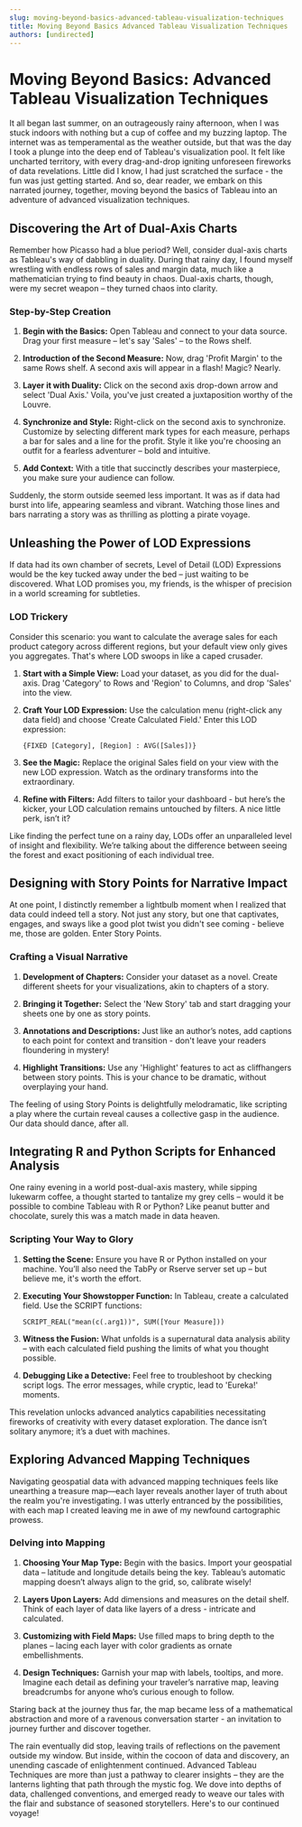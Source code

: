 ```yaml
---
slug: moving-beyond-basics-advanced-tableau-visualization-techniques
title: Moving Beyond Basics Advanced Tableau Visualization Techniques
authors: [undirected]
---
```



# Moving Beyond Basics: Advanced Tableau Visualization Techniques

It all began last summer, on an outrageously rainy afternoon, when I was stuck indoors with nothing but a cup of coffee and my buzzing laptop. The internet was as temperamental as the weather outside, but that was the day I took a plunge into the deep end of Tableau's visualization pool. It felt like uncharted territory, with every drag-and-drop igniting unforeseen fireworks of data revelations. Little did I know, I had just scratched the surface - the fun was just getting started. And so, dear reader, we embark on this narrated journey, together, moving beyond the basics of Tableau into an adventure of advanced visualization techniques.

## Discovering the Art of Dual-Axis Charts

Remember how Picasso had a blue period? Well, consider dual-axis charts as Tableau's way of dabbling in duality. During that rainy day, I found myself wrestling with endless rows of sales and margin data, much like a mathematician trying to find beauty in chaos. Dual-axis charts, though, were my secret weapon – they turned chaos into clarity. 

### Step-by-Step Creation

1. **Begin with the Basics:** Open Tableau and connect to your data source. Drag your first measure – let's say 'Sales' – to the Rows shelf.
   
2. **Introduction of the Second Measure:** Now, drag 'Profit Margin' to the same Rows shelf. A second axis will appear in a flash! Magic? Nearly.

3. **Layer it with Duality:** Click on the second axis drop-down arrow and select 'Dual Axis.' Voila, you've just created a juxtaposition worthy of the Louvre.

4. **Synchronize and Style:** Right-click on the second axis to synchronize. Customize by selecting different mark types for each measure, perhaps a bar for sales and a line for the profit. Style it like you're choosing an outfit for a fearless adventurer – bold and intuitive.

5. **Add Context:** With a title that succinctly describes your masterpiece, you make sure your audience can follow. 

Suddenly, the storm outside seemed less important. It was as if data had burst into life, appearing seamless and vibrant. Watching those lines and bars narrating a story was as thrilling as plotting a pirate voyage. 

## Unleashing the Power of LOD Expressions

If data had its own chamber of secrets, Level of Detail (LOD) Expressions would be the key tucked away under the bed – just waiting to be discovered. What LOD promises you, my friends, is the whisper of precision in a world screaming for subtleties. 

### LOD Trickery

Consider this scenario: you want to calculate the average sales for each product category across different regions, but your default view only gives you aggregates. That's where LOD swoops in like a caped crusader.

1. **Start with a Simple View:** Load your dataset, as you did for the dual-axis. Drag 'Category' to Rows and 'Region' to Columns, and drop 'Sales' into the view.

2. **Craft Your LOD Expression:** Use the calculation menu (right-click any data field) and choose 'Create Calculated Field.' Enter this LOD expression: 

    ```tableau
    {FIXED [Category], [Region] : AVG([Sales])}
    ```
  
3. **See the Magic:** Replace the original Sales field on your view with the new LOD expression. Watch as the ordinary transforms into the extraordinary.

4. **Refine with Filters:** Add filters to tailor your dashboard - but here’s the kicker, your LOD calculation remains untouched by filters. A nice little perk, isn’t it?

Like finding the perfect tune on a rainy day, LODs offer an unparalleled level of insight and flexibility. We’re talking about the difference between seeing the forest and exact positioning of each individual tree. 

## Designing with Story Points for Narrative Impact

At one point, I distinctly remember a lightbulb moment when I realized that data could indeed tell a story. Not just any story, but one that captivates, engages, and sways like a good plot twist you didn't see coming - believe me, those are golden. Enter Story Points.

### Crafting a Visual Narrative

1. **Development of Chapters:** Consider your dataset as a novel. Create different sheets for your visualizations, akin to chapters of a story.

2. **Bringing it Together:** Select the 'New Story' tab and start dragging your sheets one by one as story points. 

3. **Annotations and Descriptions:** Just like an author’s notes, add captions to each point for context and transition - don't leave your readers floundering in mystery!

4. **Highlight Transitions:** Use any 'Highlight' features to act as cliffhangers between story points. This is your chance to be dramatic, without overplaying your hand.

The feeling of using Story Points is delightfully melodramatic, like scripting a play where the curtain reveal causes a collective gasp in the audience. Our data should dance, after all.

## Integrating R and Python Scripts for Enhanced Analysis

One rainy evening in a world post-dual-axis mastery, while sipping lukewarm coffee, a thought started to tantalize my grey cells – would it be possible to combine Tableau with R or Python? Like peanut butter and chocolate, surely this was a match made in data heaven. 

### Scripting Your Way to Glory

1. **Setting the Scene:** Ensure you have R or Python installed on your machine. You’ll also need the TabPy or Rserve server set up – but believe me, it's worth the effort.

2. **Executing Your Showstopper Function:** In Tableau, create a calculated field. Use the SCRIPT functions: 

    ```tableau
    SCRIPT_REAL("mean(c(.arg1))", SUM([Your Measure]))
    ```

3. **Witness the Fusion:** What unfolds is a supernatural data analysis ability – with each calculated field pushing the limits of what you thought possible.

4. **Debugging Like a Detective:** Feel free to troubleshoot by checking script logs. The error messages, while cryptic, lead to 'Eureka!' moments.
  
This revelation unlocks advanced analytics capabilities necessitating fireworks of creativity with every dataset exploration. The dance isn’t solitary anymore; it’s a duet with machines.

## Exploring Advanced Mapping Techniques

Navigating geospatial data with advanced mapping techniques feels like unearthing a treasure map—each layer reveals another layer of truth about the realm you're investigating. I was utterly entranced by the possibilities, with each map I created leaving me in awe of my newfound cartographic prowess.

### Delving into Mapping

1. **Choosing Your Map Type:** Begin with the basics. Import your geospatial data – latitude and longitude details being the key. Tableau’s automatic mapping doesn’t always align to the grid, so, calibrate wisely!

2. **Layers Upon Layers:** Add dimensions and measures on the detail shelf. Think of each layer of data like layers of a dress - intricate and calculated.

3. **Customizing with Field Maps:** Use filled maps to bring depth to the planes – lacing each layer with color gradients as ornate embellishments. 

4. **Design Techniques:** Garnish your map with labels, tooltips, and more. Imagine each detail as defining your traveler’s narrative map, leaving breadcrumbs for anyone who’s curious enough to follow.

Staring back at the journey thus far, the map became less of a mathematical abstraction and more of a ravenous conversation starter - an invitation to journey further and discover together.

The rain eventually did stop, leaving trails of reflections on the pavement outside my window. But inside, within the cocoon of data and discovery, an unending cascade of enlightenment continued. Advanced Tableau Techniques are more than just a pathway to clearer insights – they are the lanterns lighting that path through the mystic fog. We dove into depths of data, challenged conventions, and emerged ready to weave our tales with the flair and substance of seasoned storytellers. Here's to our continued voyage!